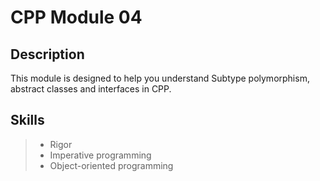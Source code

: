 # CPP Module 04

## Description
This module is designed to help you understand Subtype polymorphism, abstract classes and interfaces in CPP.

## Skills
> * Rigor
> * Imperative programming
> * Object-oriented programming